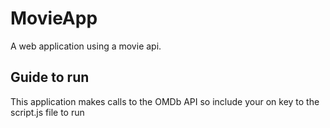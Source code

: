 # MovieApp
A web application using a movie api.

## Guide to run

This application makes calls to the OMDb API so include your on key to the script.js file to run
